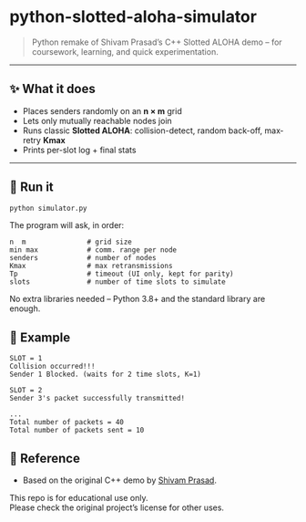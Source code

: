 # python-slotted-aloha-simulator

> Python remake of Shivam Prasad’s C++ Slotted ALOHA demo – for coursework, learning, and quick experimentation.

---

## ✨ What it does

- Places senders randomly on an **n × m** grid  
- Lets only mutually reachable nodes join  
- Runs classic **Slotted ALOHA**: collision-detect, random back-off, max‐retry **Kmax**  
- Prints per-slot log + final stats

---

## 🚀 Run it

```bash
python simulator.py
```

The program will ask, in order:

```text
n  m               # grid size
min max            # comm. range per node
senders            # number of nodes
Kmax               # max retransmissions
Tp                 # timeout (UI only, kept for parity)
slots              # number of time slots to simulate
```

No extra libraries needed – Python 3.8+ and the standard library are enough.

## 🔎 Example

```text
SLOT = 1
Collision occurred!!!
Sender 1 Blocked. (waits for 2 time slots, K=1)

SLOT = 2
Sender 3's packet successfully transmitted!

...
Total number of packets = 40
Total number of packets sent = 10
```

## 📝 Reference
- Based on the original C++ demo by [Shivam Prasad](https://github.com/shivam2296/Slotted-ALOHA).

This repo is for educational use only.  
Please check the original project’s license for other uses.
